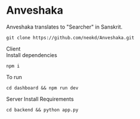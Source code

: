 # Anveshaka
Anveshaka translates to "Searcher" in Sanskrit.

```
git clone https://github.com/neokd/Anveshaka.git
```
Client <br/>
Install dependencies
```
npm i
```
To run
```
cd dashboard && npm run dev
```
Server
Install Requirements
```
cd backend && python app.py 
```